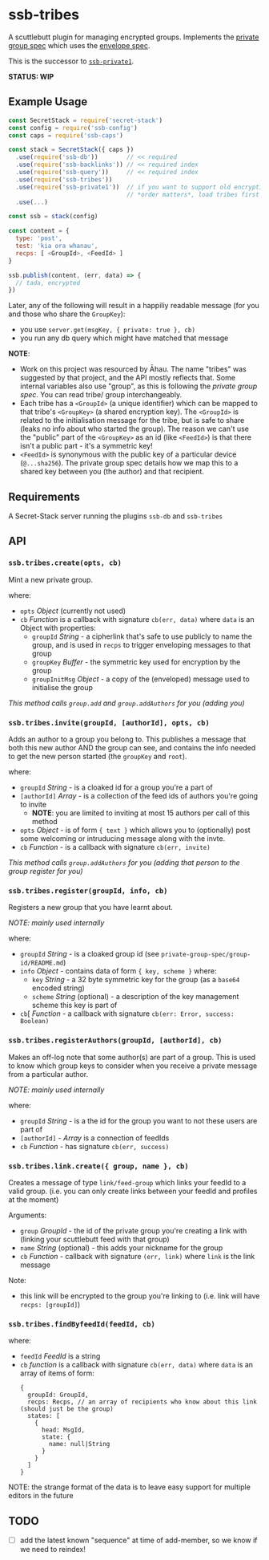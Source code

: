 # ssb-tribes

A scuttlebutt plugin for managing encrypted groups.
Implements the [private group spec](https://github.com/ssbc/private-group-spec) which uses the [envelope spec](https://github.com/ssbc/envelope-spec/).

This is the successor to [`ssb-private1`](https://github.com/ssbc/ssb-private1).

**STATUS: WIP**

## Example Usage

```js
const SecretStack = require('secret-stack')
const config = require('ssb-config')
const caps = require('ssb-caps')

const stack = SecretStack({ caps })
  .use(require('ssb-db'))        // << required
  .use(require('ssb-backlinks')) // << required index
  .use(require('ssb-query'))     // << required index
  .use(require('ssb-tribes'))
  .use(require('ssb-private1'))  // if you want to support old encryption
                                 // *order matters*, load tribes first
  .use(...)

const ssb = stack(config)
```


```js
const content = {
  type: 'post',
  test: 'kia ora whanau',
  recps: [ <GroupId>, <FeedId> ]
}

ssb.publish(content, (err, data) => {
  // tada, encrypted
})
```

Later, any of the following will result in a happiliy readable message (for you and those who share the `GroupKey`):
- you use `server.get(msgKey, { private: true }, cb)`
- you run any db query which might have matched that message

**NOTE**:
- Work on this project was resourced by Āhau. The name "tribes" was suggested by that project, and the API mostly reflects that. Some internal variables also use "group", as this is following the  _private group spec_. You can read tribe/ group interchangeably.
- Each tribe has a `<GroupId>` (a unique identifier) which can be mapped to that tribe's `<GroupKey>` (a shared encryption key). The `<GroupId>` is related to the initialisation message for the tribe, but is safe to share (leaks no info about who started the group). The reason we can't use the "public" part of the `<GroupKey>` as an id (like `<FeedId>`) is that there isn't a public part - it's a symmetric key!
- `<FeedId>` is synonymous with the public key of a particular device (`@...sha256`). The private group spec details how we map this to a shared key between you (the author) and that recipient.

## Requirements

A Secret-Stack server running the plugins `ssb-db` and `ssb-tribes`

## API

### `ssb.tribes.create(opts, cb)`

Mint a new private group.

where:
- `opts` *Object* (currently not used)
- `cb` *Function* is a callback with signature `cb(err, data)` where `data` is an Object with properties:
  - `groupId` *String* - a cipherlink that's safe to use publicly to name the group, and is used in `recps` to trigger enveloping messages to that group
  - `groupKey` *Buffer*  - the symmetric key used for encryption by the group
  - `groupInitMsg` *Object* - a copy of the  (enveloped) message used to initialise the group

_This method calls `group.add` and `group.addAuthors` for you (adding you)_


### `ssb.tribes.invite(groupId, [authorId], opts, cb)`

Adds an author to a group you belong to.
This publishes a message that both this new author AND the group can see, and contains the info
needed to get the new person started (the `groupKey` and `root`).

where:
- `groupId` *String* - is a cloaked id for a group you're a part of
- `[authorId]` *Array* - is a collection of the feed ids of authors you're going to invite
    - **NOTE**: you are limited to inviting at most 15 authors per call of this method
- `opts` *Object* - is of form `{ text }` which allows you to (optionally) post some welcoming or intruducing message along with the invte.
- `cb` *Function* - is a callback with signature `cb(err, invite)`

_This method calls `group.addAuthors` for you (adding that person to the group register for you)_


### `ssb.tribes.register(groupId, info, cb)`

Registers a new group that you have learnt about.

_NOTE: mainly used internally_

where:
- `groupId` *String* - is a cloaked group id (see `private-group-spec/group-id/README.md`)
- `info` *Object* - contains data of form `{ key, scheme }` where:
  - `key` *String* - a 32 byte symmetric key for the group (as a `base64` encoded string)
  - `scheme` *String* (optional) - a description of the key management scheme this key is part of
- `cb`[ *Function* - a callback with signature `cb(err: Error, success: Boolean)`



### `ssb.tribes.registerAuthors(groupId, [authorId], cb)`

Makes an off-log note that some author(s) are part of a group.
This is used to know which group keys to consider when you receive a private message from a particular author.

_NOTE: mainly used internally_

where:
- `groupId` *String* - is a the id for the group you want to not these users are part of
- `[authorId]` - *Array* is a connection of feedIds
- `cb` *Function* - has signature `cb(err, success)`


### `ssb.tribes.link.create({ group, name }, cb)`

Creates a message of type `link/feed-group` which links your feedId to a valid group. (i.e. you can only create links between your feedId and profiles at the moment)

Arguments:
- `group` *GroupId* - the id of the private group you're creating a link with (linking your scuttlebutt feed with that group)
- `name` *String* (optional) - this adds your nickname for the group
- `cb` *Function* - callback with signature `(err, link)` where `link` is the link message

Note:
- this link will be encrypted to the group you're linking to (i.e. link will have `recps: [groupId]`)

### `ssb.tribes.findByfeedId(feedId, cb)`

where:
- `feedId` *FeedId* is a string
- `cb` *function* is a callback with signature `cb(err, data)` where `data` is an array of items of form:
  ```
  {
    groupId: GroupId,
    recps: Recps, // an array of recipients who know about this link (should just be the group)
    states: [
      {
        head: MsgId,
        state: {
          name: null|String
        }
      }
    ]
  }
  ```

NOTE: the strange format of the data is to leave easy support for multiple editors in the future



## TODO

- [ ] add the latest known "sequence" at time of add-member, so we know if we need to reindex!

